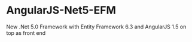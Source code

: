 # AngularJS-Net5-EFM
New .Net 5.0 Framework with Entity Framework 6.3 and AngularJS 1.5 on top as front end 
